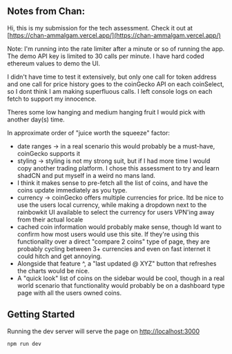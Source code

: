 ## Notes from Chan:
Hi, this is my submission for the tech assessment. Check it out at [https://chan-ammalgam.vercel.app/](https://chan-ammalgam.vercel.app/)

Note: I'm running into the rate limiter after a minute or so of running the app. The demo API key is limited to 30 calls per minute. I have hard coded ethereum values to demo the UI. 

I didn't have time to test it extensively, but only one call for token address and one call for price history goes to the coinGecko API on each coinSelect, so I dont think I am making superfluous calls. I left console logs on each fetch to support my innocence.

Theres some low hanging and medium hanging fruit I would pick with another day(s) time.

In approximate order of "juice worth the squeeze" factor:
- date ranges -> in a real scenario this would probably be a must-have, coinGecko supports it
- styling -> styling is not my strong suit, but if I had more time I would copy another trading platform. I chose this assessment to try and learn shadCN and put myself in a weird no mans land.
- I think it makes sense to pre-fetch all the list of coins, and have the coins update immediately as you type.
- currency -> coinGecko offers multiple currencies for price. Itd be nice to use the users local currency, while making a dropdown next to the rainbowkit UI available to select the currency for users VPN'ing away from their actual locale
- cached coin information would probably make sense, though Id want to confirm how most users would use this site. If they're using this functionality over a direct "compare 2 coins" type of page, they are probably cycling between 3+ currencies and even on fast internet it could hitch and get annoying.
- Alongside that feature ^, a "last updated @ XYZ" button that refreshes the charts would be nice.
- A "quick look" list of coins on the sidebar would be cool, though in a real world scenario that functionality would probably be on a dashboard type page with all the users owned coins.

## Getting Started

Running the dev server will serve the page on [http://localhost:3000](http://localhost:3000)

```bash
npm run dev
```
